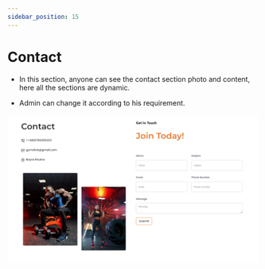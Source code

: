 ```yaml
---
sidebar_position: 15
---
```


# Contact


- In this section, anyone can see the contact section photo and content, here all the sections are dynamic.

- Admin can change it according to his requirement.

![gallary](./img/c2.png)